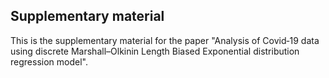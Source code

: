 ## Supplementary material

This is the supplementary material for the paper "Analysis of Covid‑19 data using discrete Marshall–Olkinin Length Biased Exponential distribution regression model".